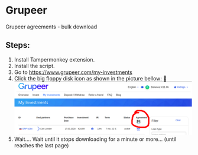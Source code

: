 # Grupeer

Grupeer agreements - bulk download

## Steps:

1. Install Tampermonkey extension.
2. Install the script.
3. Go to https://www.grupeer.com/my-investments
4. Click the big floppy disk icon as shown in the picture bellow: 💾
   ![floppy disk icon image](./floppy_disk.png)
5. Wait.... Wait until it stops downloading for a minute or more... (until reaches the last page)
